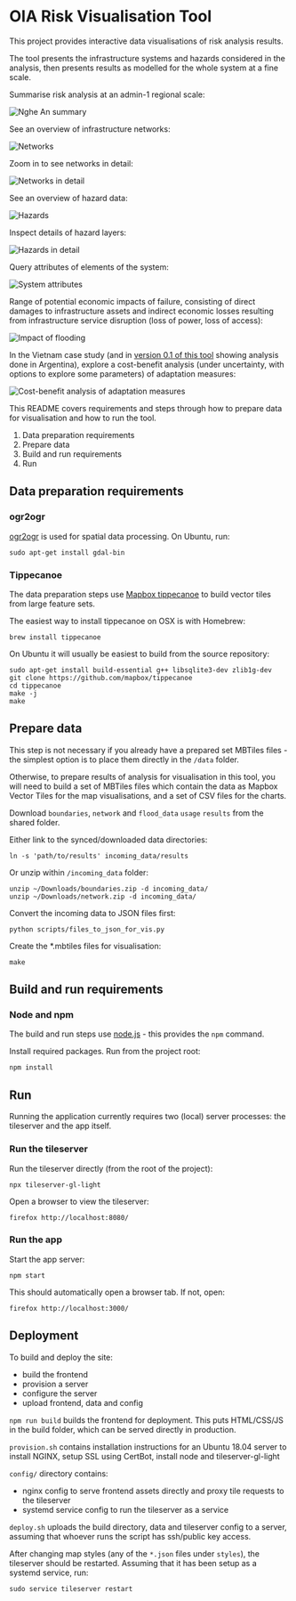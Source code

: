 # OIA Risk Visualisation Tool

This project provides interactive data visualisations of risk analysis results.

The tool presents the infrastructure systems and hazards considered in the
analysis, then presents results as modelled for the whole system at a fine
scale.

Summarise risk analysis at an admin-1 regional scale:

![Nghe An summary](images/nghe-an.png)

See an overview of infrastructure networks:

![Networks](images/networks-all.png)

Zoom in to see networks in detail:

![Networks in detail](images/networks-zoom.png)

See an overview of hazard data:

![Hazards](images/hazards-all.png)

Inspect details of hazard layers:

![Hazards in detail](images/hazard-zoom.png)

Query attributes of elements of the system:

![System attributes](images/road-zoom-alt.png)

Range of potential economic impacts of failure, consisting of direct damages to
infrastructure assets and indirect economic losses resulting from infrastructure
service disruption (loss of power, loss of access):

![Impact of flooding](images/risk-total.png)

In the Vietnam case study (and in
[version 0.1 of this tool](https://github.com/oi-analytics/oi-risk-vis/releases/tag/v0.1-argentina)
showing analysis done in Argentina), explore a cost-benefit analysis (under
uncertainty, with options to explore some parameters) of adaptation measures:

![Cost-benefit analysis of adaptation measures](images/cost-benefit.png)

This README covers requirements and steps through how to prepare data for
visualisation and how to run the tool.

1. Data preparation requirements
2. Prepare data
3. Build and run requirements
4. Run


## Data preparation requirements

### ogr2ogr

[ogr2ogr](https://www.gdal.org/ogr2ogr.html) is used for spatial data
processing. On Ubuntu, run:

    sudo apt-get install gdal-bin

### Tippecanoe

The data preparation steps use
[Mapbox tippecanoe](https://github.com/mapbox/tippecanoe) to build vector tiles
from large feature sets.

The easiest way to install tippecanoe on OSX is with Homebrew:

    brew install tippecanoe

On Ubuntu it will usually be easiest to build from the source repository:

    sudo apt-get install build-essential g++ libsqlite3-dev zlib1g-dev
    git clone https://github.com/mapbox/tippecanoe
    cd tippecanoe
    make -j
    make


## Prepare data

This step is not necessary if you already have a prepared set MBTiles files -
the simplest option is to place them directly in the `/data` folder.

Otherwise, to prepare results of analysis for visualisation in this tool, you
will need to build a set of MBTiles files which contain the data as Mapbox
Vector Tiles for the map visualisations, and a set of CSV files for the charts.

Download `boundaries`, `network` and `flood_data` `usage` `results` from the
shared folder.

Either link to the synced/downloaded data directories:

    ln -s 'path/to/results' incoming_data/results

Or unzip within `/incoming_data` folder:

    unzip ~/Downloads/boundaries.zip -d incoming_data/
    unzip ~/Downloads/network.zip -d incoming_data/

Convert the incoming data to JSON files first:

    python scripts/files_to_json_for_vis.py

Create the *.mbtiles files for visualisation:

    make


## Build and run requirements

### Node and npm

The build and run steps use [node.js](https://nodejs.org/) - this provides the
`npm` command.

Install required packages. Run from the project root:

    npm install

## Run

Running the application currently requires two (local) server processes: the
tileserver and the app itself.

### Run the tileserver

Run the tileserver directly (from the root of the project):

    npx tileserver-gl-light

Open a browser to view the tileserver:

    firefox http://localhost:8080/

### Run the app

Start the app server:

    npm start

This should automatically open a browser tab. If not, open:

    firefox http://localhost:3000/


## Deployment

To build and deploy the site:

- build the frontend
- provision a server
- configure the server
- upload frontend, data and config

`npm run build` builds the frontend for deployment. This puts HTML/CSS/JS in the
build folder, which can be served directly in production.

`provision.sh` contains installation instructions for an Ubuntu 18.04 server to
install NGINX, setup SSL using CertBot, install node and tileserver-gl-light

`config/` directory contains:

- nginx config to serve frontend assets directly and proxy tile requests to the
  tileserver
- systemd service config to run the tileserver as a service

`deploy.sh` uploads the build directory, data and tileserver config to a server,
assuming that whoever runs the script has ssh/public key access.

After changing map styles (any of the `*.json` files under `styles`), the
tileserver should be restarted. Assuming that it has been setup as a systemd
service, run:

    sudo service tileserver restart
